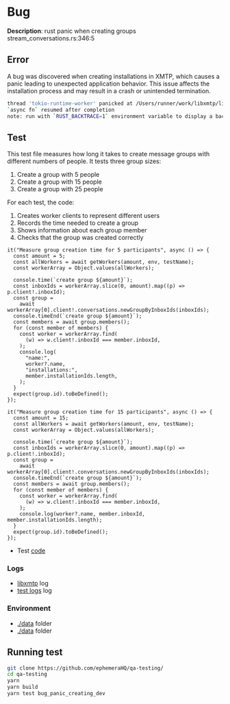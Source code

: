 # Bug

**Description**: rust panic when creating groups stream_conversations.rs:346:5

## Error

A bug was discovered when creating installations in XMTP, which causes a panic leading to unexpected application behavior. This issue affects the installation process and may result in a crash or unintended termination.

```bash
thread 'tokio-runtime-worker' panicked at /Users/runner/work/libxmtp/libxmtp/xmtp_mls/src/subscriptions/stream_conversations.rs:346:5:
`async fn` resumed after completion
note: run with `RUST_BACKTRACE=1` environment variable to display a backtrace
```

## Test

This test file measures how long it takes to create message groups with different numbers of people. It tests three group sizes:

1. Create a group with 5 people
2. Create a group with 15 people
3. Create a group with 25 people

For each test, the code:

1. Creates worker clients to represent different users
2. Records the time needed to create a group
3. Shows information about each group member
4. Checks that the group was created correctly

```tsx
it("Measure group creation time for 5 participants", async () => {
  const amount = 5;
  const allWorkers = await getWorkers(amount, env, testName);
  const workerArray = Object.values(allWorkers);

  console.time(`create group ${amount}`);
  const inboxIds = workerArray.slice(0, amount).map((p) => p.client!.inboxId);
  const group =
    await workerArray[0].client!.conversations.newGroupByInboxIds(inboxIds);
  console.timeEnd(`create group ${amount}`);
  const members = await group.members();
  for (const member of members) {
    const worker = workerArray.find(
      (w) => w.client!.inboxId === member.inboxId,
    );
    console.log(
      "name:",
      worker?.name,
      "installations:",
      member.installationIds.length,
    );
  }
  expect(group.id).toBeDefined();
});

it("Measure group creation time for 15 participants", async () => {
  const amount = 15;
  const allWorkers = await getWorkers(amount, env, testName);
  const workerArray = Object.values(allWorkers);

  console.time(`create group ${amount}`);
  const inboxIds = workerArray.slice(0, amount).map((p) => p.client!.inboxId);
  const group =
    await workerArray[0].client!.conversations.newGroupByInboxIds(inboxIds);
  console.timeEnd(`create group ${amount}`);
  const members = await group.members();
  for (const member of members) {
    const worker = workerArray.find(
      (w) => w.client!.inboxId === member.inboxId,
    );
    console.log(worker?.name, member.inboxId, member.installationIds.length);
  }
  expect(group.id).toBeDefined();
});
```

- Test [code](./test.test.ts)

### Logs

- [libxmtp](./libxmtp.log) log
- [test logs](/test.log) log

### Environment

- [./data](./.data/) folder
- [./data](.env) folder

## Running test

```bash
git clone https://github.com/ephemeraHQ/qa-testing/
cd qa-testing
yarn
yarn build
yarn test bug_panic_creating_dev
```
